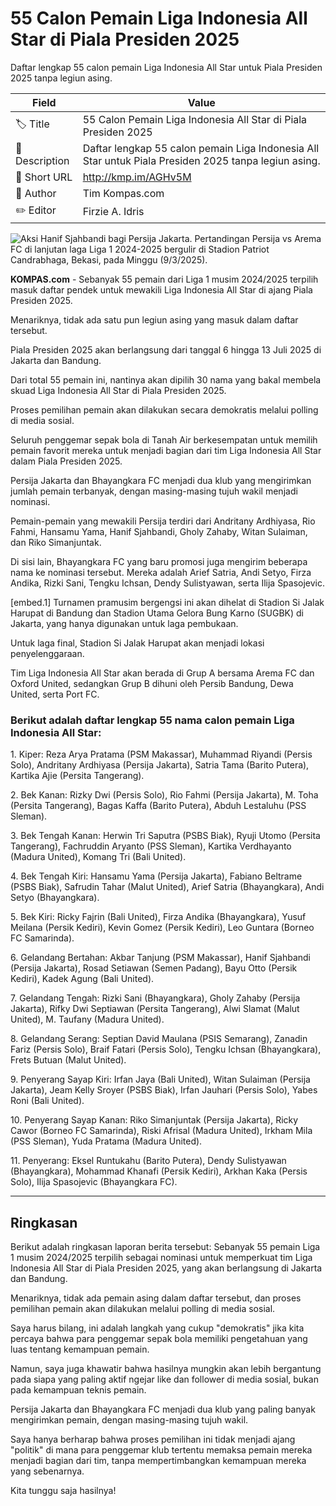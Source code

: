 # 55 Calon Pemain Liga Indonesia All Star di Piala Presiden 2025

Daftar lengkap 55 calon pemain Liga Indonesia All Star untuk Piala Presiden 2025 tanpa legiun asing.

| Field         | Value                                                       |
|---------------|-------------------------------------------------------------|
| 🏷️ Title       | 55 Calon Pemain Liga Indonesia All Star di Piala Presiden 2025 |
| 📝 Description | Daftar lengkap 55 calon pemain Liga Indonesia All Star untuk Piala Presiden 2025 tanpa legiun asing. |
| 🔗 Short URL   | http://kmp.im/AGHv5M |
| 👤 Author      | Tim Kompas.com |
| ✏️ Editor      | Firzie A. Idris |

![Aksi Hanif Sjahbandi bagi Persija Jakarta. Pertandingan Persija vs Arema FC di lanjutan laga Liga 1 2024-2025 bergulir di Stadion Patriot Candrabhaga, Bekasi, pada Minggu (9/3/2025).](https://asset.kompas.com/crops/5BLvjSOVhVinYulhGyds0HRBY7E=/129x0:1728x1066/750x500/data/photo/2025/03/09/67cdae887ddec.jpg)

**KOMPAS.com** - Sebanyak 55 pemain dari Liga 1 musim 2024/2025 terpilih masuk daftar pendek untuk mewakili Liga Indonesia All Star di ajang Piala Presiden 2025.

Menariknya, tidak ada satu pun legiun asing yang masuk dalam daftar tersebut.

Piala Presiden 2025 akan berlangsung dari tanggal 6 hingga 13 Juli 2025 di Jakarta dan Bandung.

Dari total 55 pemain ini, nantinya akan dipilih 30 nama yang bakal membela skuad Liga Indonesia All Star di Piala Presiden 2025.

Proses pemilihan pemain akan dilakukan secara demokratis melalui polling di media sosial.

Seluruh penggemar sepak bola di Tanah Air berkesempatan untuk memilih pemain favorit mereka untuk menjadi bagian dari tim Liga Indonesia All Star dalam Piala Presiden 2025.

Persija Jakarta dan Bhayangkara FC menjadi dua klub yang mengirimkan jumlah pemain terbanyak, dengan masing-masing tujuh wakil menjadi nominasi.

Pemain-pemain yang mewakili Persija terdiri dari Andritany Ardhiyasa, Rio Fahmi, Hansamu Yama, Hanif Sjahbandi, Gholy Zahaby, Witan Sulaiman, dan Riko Simanjuntak.

Di sisi lain, Bhayangkara FC yang baru promosi juga mengirim beberapa nama ke nominasi tersebut. Mereka adalah Arief Satria, Andi Setyo, Firza Andika, Rizki Sani, Tengku Ichsan, Dendy Sulistyawan, serta Ilija Spasojevic.

\[embed.1\] Turnamen pramusim bergengsi ini akan dihelat di Stadion Si Jalak Harupat di Bandung dan Stadion Utama Gelora Bung Karno (SUGBK) di Jakarta, yang hanya digunakan untuk laga pembukaan.

Untuk laga final, Stadion Si Jalak Harupat akan menjadi lokasi penyelenggaraan.

Tim Liga Indonesia All Star akan berada di Grup A bersama Arema FC dan Oxford United, sedangkan Grup B dihuni oleh Persib Bandung, Dewa United, serta Port FC.

### Berikut adalah daftar lengkap 55 nama calon pemain Liga Indonesia All Star:

1\. Kiper: Reza Arya Pratama (PSM Makassar), Muhammad Riyandi (Persis Solo), Andritany Ardhiyasa (Persija Jakarta), Satria Tama (Barito Putera), Kartika Ajie (Persita Tangerang).

2\. Bek Kanan: Rizky Dwi (Persis Solo), Rio Fahmi (Persija Jakarta), M. Toha (Persita Tangerang), Bagas Kaffa (Barito Putera), Abduh Lestaluhu (PSS Sleman).

3\. Bek Tengah Kanan: Herwin Tri Saputra (PSBS Biak), Ryuji Utomo (Persita Tangerang), Fachruddin Aryanto (PSS Sleman), Kartika Verdhayanto (Madura United), Komang Tri (Bali United).

4\. Bek Tengah Kiri: Hansamu Yama (Persija Jakarta), Fabiano Beltrame (PSBS Biak), Safrudin Tahar (Malut United), Arief Satria (Bhayangkara), Andi Setyo (Bhayangkara).

5\. Bek Kiri: Ricky Fajrin (Bali United), Firza Andika (Bhayangkara), Yusuf Meilana (Persik Kediri), Kevin Gomez (Persik Kediri), Leo Guntara (Borneo FC Samarinda).

6\. Gelandang Bertahan: Akbar Tanjung (PSM Makassar), Hanif Sjahbandi (Persija Jakarta), Rosad Setiawan (Semen Padang), Bayu Otto (Persik Kediri), Kadek Agung (Bali United).

7\. Gelandang Tengah: Rizki Sani (Bhayangkara), Gholy Zahaby (Persija Jakarta), Rifky Dwi Septiawan (Persita Tangerang), Alwi Slamat (Malut United), M. Taufany (Madura United).

8\. Gelandang Serang: Septian David Maulana (PSIS Semarang), Zanadin Fariz (Persis Solo), Braif Fatari (Persis Solo), Tengku Ichsan (Bhayangkara), Frets Butuan (Malut United).

9\. Penyerang Sayap Kiri: Irfan Jaya (Bali United), Witan Sulaiman (Persija Jakarta), Jeam Kelly Sroyer (PSBS Biak), Irfan Jauhari (Persis Solo), Yabes Roni (Bali United).

10\. Penyerang Sayap Kanan: Riko Simanjuntak (Persija Jakarta), Ricky Cawor (Borneo FC Samarinda), Riski Afrisal (Madura United), Irkham Mila (PSS Sleman), Yuda Pratama (Madura United).

11\. Penyerang: Eksel Runtukahu (Barito Putera), Dendy Sulistyawan (Bhayangkara), Mohammad Khanafi (Persik Kediri), Arkhan Kaka (Persis Solo), Ilija Spasojevic (Bhayangkara FC).

---
## Ringkasan

Berikut adalah ringkasan laporan berita tersebut: Sebanyak 55 pemain Liga 1 musim 2024/2025 terpilih sebagai nominasi untuk memperkuat tim Liga Indonesia All Star di Piala Presiden 2025, yang akan berlangsung di Jakarta dan Bandung.

 Menariknya, tidak ada pemain asing dalam daftar tersebut, dan proses pemilihan pemain akan dilakukan melalui polling di media sosial.



Saya harus bilang, ini adalah langkah yang cukup "demokratis" jika kita percaya bahwa para penggemar sepak bola memiliki pengetahuan yang luas tentang kemampuan pemain.

 Namun, saya juga khawatir bahwa hasilnya mungkin akan lebih bergantung pada siapa yang paling aktif ngejar like dan follower di media sosial, bukan pada kemampuan teknis pemain.

 Persija Jakarta dan Bhayangkara FC menjadi dua klub yang paling banyak mengirimkan pemain, dengan masing-masing tujuh wakil.

 Saya hanya berharap bahwa proses pemilihan ini tidak menjadi ajang "politik" di mana para penggemar klub tertentu memaksa pemain mereka menjadi bagian dari tim, tanpa mempertimbangkan kemampuan mereka yang sebenarnya.

 Kita tunggu saja hasilnya!
